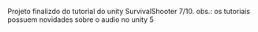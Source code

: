 Projeto finalizdo do tutorial do unity SurvivalShooter 7/10.
obs.: os tutoriais possuem novidades sobre o audio no unity 5






































